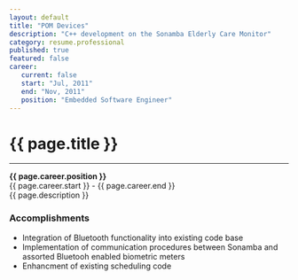 ```yaml
---
layout: default
title: "POM Devices"
description: "C++ development on the Sonamba Elderly Care Monitor"  
category: resume.professional
published: true
featured: false
career:
   current: false
   start: "Jul, 2011"
   end: "Nov, 2011"
   position: "Embedded Software Engineer"
---
```


# {{ page.title }}
---
**{{ page.career.position }}**  
{{ page.career.start }} - {{ page.career.end }}  
{{ page.description }}
### Accomplishments
* Integration of Bluetooth functionality into existing code base
* Implementation of communication procedures between Sonamba and assorted Bluetooh enabled biometric meters
* Enhancment of existing scheduling code
